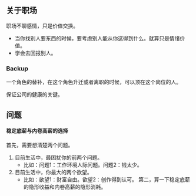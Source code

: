 
## 关于职场
职场不聊感情，只是价值交换。
- 当你找别人要东西的时候，要考虑别人能从你这得到什么。就算只是情绪价值。
- 学会去回报别人。

### Backup
一个角色的替补，在这个角色升迁或者离职的时候，可以顶在这个岗位的人。

保证公司的健康的关键。

## 问题

#### 稳定底薪与内卷高薪的选择
首先，需要想清楚两个问题。
1. 目前生活中，最困扰你的前两个问题。
	- 比如：问题1：工作环境人际问题。问题2：钱太少。
2. 目前生活中，你最大的两个欲望。
	- 比如：欲望1：财富自由。欲望2：创作得到认可。
第二，算一下稳定底薪的隐形收益和内卷高薪的隐形消耗。